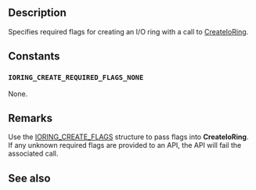 ## Description

Specifies required flags for creating an I/O ring with a call to [CreateIoRing](https://learn.microsoft.com/windows/win32/api/ioringapi/nf-ioringapi-createioring).

## Constants

### `IORING_CREATE_REQUIRED_FLAGS_NONE`

None.

## Remarks

Use the [IORING_CREATE_FLAGS](https://learn.microsoft.com/windows/win32/api/ioringapi/ns-ioringapi-ioring_create_flags) structure to pass flags into **CreateIoRing**. If any unknown required flags are provided to an API, the API will fail the associated call.

## See also